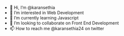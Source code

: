 - 👋 Hi, I’m @karansethia
- 👀 I’m interested in Web Development
- 🌱 I’m currently learning Javascript
- 💞️ I’m looking to collaborate on Front End Development
- 📫 How to reach me @karansethia24 on twitter

<!---
karansethia/karansethia is a ✨ special ✨ repository because its `README.md` (this file) appears on your GitHub profile.
You can click the Preview link to take a look at your changes.
--->
